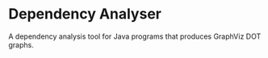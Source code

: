 Dependency Analyser
===================

A dependency analysis tool for Java programs that produces GraphViz DOT graphs.
